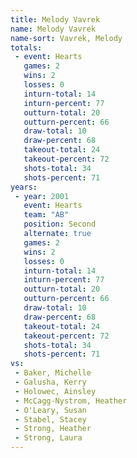 ```yaml
---
title: Melody Vavrek
name: Melody Vavrek
name-sort: Vavrek, Melody
totals:
 - event: Hearts
   games: 2
   wins: 2
   losses: 0
   inturn-total: 14
   inturn-percent: 77
   outturn-total: 20
   outturn-percent: 66
   draw-total: 10
   draw-percent: 68
   takeout-total: 24
   takeout-percent: 72
   shots-total: 34
   shots-percent: 71
years:
 - year: 2001
   event: Hearts
   team: "AB"
   position: Second
   alternate: true
   games: 2
   wins: 2
   losses: 0
   inturn-total: 14
   inturn-percent: 77
   outturn-total: 20
   outturn-percent: 66
   draw-total: 10
   draw-percent: 68
   takeout-total: 24
   takeout-percent: 72
   shots-total: 34
   shots-percent: 71
vs:
 - Baker, Michelle
 - Galusha, Kerry
 - Holowec, Ainsley
 - McCagg-Nystrom, Heather
 - O'Leary, Susan
 - Stabel, Stacey
 - Strong, Heather
 - Strong, Laura
---
```

